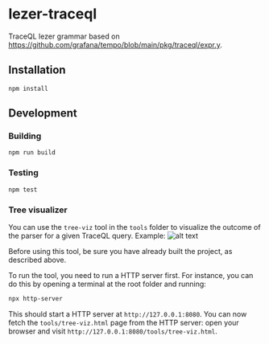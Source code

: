 # lezer-traceql

TraceQL lezer grammar based on https://github.com/grafana/tempo/blob/main/pkg/traceql/expr.y.

## Installation

```
npm install
```

## Development
### Building

```
npm run build 
```

### Testing

```
npm test
```

### Tree visualizer

You can use the `tree-viz` tool in the `tools` folder to visualize the outcome of the parser for a given TraceQL query.
Example:
![alt text](docs/tree-visualizer.png)

Before using this tool, be sure you have already built the project, as described above.

To run the tool, you need to run a HTTP server first. For instance, you can do this by opening a terminal at the root folder and running:
```bash
npx http-server
```
This should start a HTTP server at `http://127.0.0.1:8080`. You can now fetch the `tools/tree-viz.html` page from the HTTP server: open your browser and visit `http://127.0.0.1:8080/tools/tree-viz.html`.
